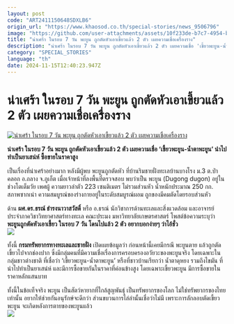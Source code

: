 ```yaml
---
layout: post
code: "ART2411150648SDXLB6"
origin_url: "https://www.khaosod.co.th/special-stories/news_9506796"
image: "https://github.com/user-attachments/assets/10f233de-b7c7-4954-b6fd-790b7783a920"
title: "น่าเศร้า ในรอบ 7 วัน พะยูน ถูกตัดหัวเอาเขี้ยวแล้ว 2 ตัว เผยความเชื่อเครื่องราง"
description: "น่าเศร้า ในรอบ 7 วัน พะยูน ถูกตัดหัวเอาเขี้ยวแล้ว 2 ตัว เผยความเชื่อ 'เขี้ยวพะยูน-น้ำตาพะยูน' นำไปทำเป็นยาเสน่ห์ ซื้อขายในราคาสูง"
category: "SPECIAL_STORIES"
language: "th"
date: 2024-11-15T12:40:23.947Z
---
```


# น่าเศร้า ในรอบ 7 วัน พะยูน ถูกตัดหัวเอาเขี้ยวแล้ว 2 ตัว เผยความเชื่อเครื่องราง

[![น่าเศร้า ในรอบ 7 วัน พะยูน ถูกตัดหัวเอาเขี้ยวแล้ว 2 ตัว เผยความเชื่อเครื่องราง](https://www.khaosod.co.th/wpapp/uploads/2024/11/Dugong-web.jpg "น่าเศร้า ในรอบ 7 วัน พะยูน ถูกตัดหัวเอาเขี้ยวแล้ว 2 ตัว เผยความเชื่อเครื่องราง")](https://www.khaosod.co.th/wpapp/uploads/2024/11/Dugong-web.jpg)

**น่าเศร้า ในรอบ 7 วัน พะยูน ถูกตัดหัวเอาเขี้ยวแล้ว 2 ตัว เผยความเชื่อ ‘เขี้ยวพะยูน-น้ำตาพะยูน’ นำไปทำเป็นยาเสน่ห์ ซื้อขายในราคาสูง**

เป็นเรื่องที่น่าเศร้าอย่างมาก หลังมีผู้พบ พะยูนถูกตัดหัว ที่บ้านริมชายฝั่งทะเลบ้านบางโรง ม.3 ต.ป่าคลอก อ.ถลาง จ.ภูเก็ต เมื่อเจ้าหน้าที่ลงพื้นที่ตรวจสอบ พบว่าเป็น พะยูน (Dugong dugon) อยู่ในช่วงโตเต็มวัย เพศผู้ ความยาวลำตัว 223 เซนติเมตร ไม่รวมส่วนหัว น้ำหนักประมาณ 250 กก. สภาพซากเน่า ความสมบูรณ์ของร่างกายอยู่ในระดับสมบูรณ์ผอม ถูกของมีคมตัดโดยรอบส่วนหัว

ด้าน **ผศ.ดร.ธรณ์ ธำรงนาวาสวัสดิ์** หรือ อ.ธรณ์ นักวิชาการด้านทะเลและสิ่งแวดล้อม และอาจารย์ประจำภาควิชาวิทยาศาสตร์ทางทะเล คณะประมง มหาวิทยาลัยเกษตรศาสตร์ โพสต์ข้อความระบุว่า **พะยูนถูกตัดหัวเอาเขี้ยว ในรอบ 7 วัน โดนไปแล้ว 2 ตัว อยากบอกง่ายๆ ว่าไอ้ชั่ว  
[![](https://www.khaosod.co.th/wpapp/uploads/2024/11/cats-14.jpg)](https://www.khaosod.co.th/wpapp/uploads/2024/11/cats-14.jpg)**

ทั้งนี้ **กรมทรัพยากรทางทะเลและชายฝั่ง** เปิดเผยข้อมูลว่า ก่อนหน้านี้เคยมีกรณี พะยูนตาย แล้วถูกตัดเขี้ยวไปจากช่องปาก ซึ่งมีกลุ่มคนที่มีความเชื่อเรื่องการครอบครองอวัยวะของพะยูนจริง โดยเฉพาะในกลุ่มชาวต่างชาติ ที่เชื่อว่า ‘เขี้ยวพะยูน-น้ำตาพะยูน’ หรือที่ชาวบ้านเรียกว่า น้ำตาดุหยง รวมถึงไขมัน ที่นำไปทำเป็นยาเสน่ห์ และมีการซื้อขายกันในราคาที่ค่อนข้างสูง โดยเฉพาะเขี้ยวพะยูน มีการซื้อขายในราคาหลักแสนบาท

ทั้งนี้ในข้อเท็จจริง พะยูน เป็นสัตว์หายากที่ใกล้สูญพันธุ์ เป็นทรัพยากรของโลก ไม่ใช่ทรัพยากรของไทยเท่านั้น อยากให้ช่วยกันอนุรักษ์จะดีกว่า ส่วนขบวนการไล่ล่านั้นเชื่อว่าไม่มี เพราะการลักลอบตัดเขี้ยวพะยูน จะเกิดหลังการตายของพะยูนแล้ว  
[![](https://www.khaosod.co.th/wpapp/uploads/2024/11/1731633455245-696x522.jpg)](https://www.khaosod.co.th/wpapp/uploads/2024/11/1731633455245.jpg)

